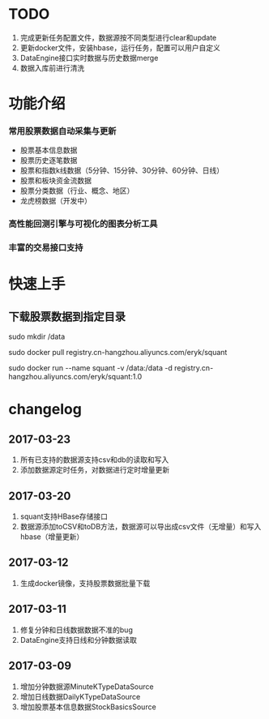 # TODO 

1. 完成更新任务配置文件，数据源按不同类型进行clear和update
2. 更新docker文件，安装hbase，运行任务，配置可以用户自定义
3. DataEngine接口实时数据与历史数据merge
4. 数据入库前进行清洗

# 功能介绍

### 常用股票数据自动采集与更新

* 股票基本信息数据
* 股票历史逐笔数据
* 股票和指数k线数据（5分钟、15分钟、30分钟、60分钟、日线）
* 股票和板块资金流数据
* 股票分类数据（行业、概念、地区）
* 龙虎榜数据（开发中）

### 高性能回测引擎与可视化的图表分析工具

### 丰富的交易接口支持
 
# 快速上手

## 下载股票数据到指定目录

sudo mkdir /data

sudo docker pull registry.cn-hangzhou.aliyuncs.com/eryk/squant

sudo docker run --name squant -v /data:/data -d registry.cn-hangzhou.aliyuncs.com/eryk/squant:1.0

# changelog

## 2017-03-23

1. 所有已支持的数据源支持csv和db的读取和写入
2. 添加数据源定时任务，对数据进行定时增量更新

## 2017-03-20

1. squant支持HBase存储接口
2. 数据源添加toCSV和toDB方法，数据源可以导出成csv文件（无增量）和写入hbase（增量更新）

## 2017-03-12

1. 生成docker镜像，支持股票数据批量下载

## 2017-03-11

1. 修复分钟和日线数据数据不准的bug
2. DataEngine支持日线和分钟数据读取

## 2017-03-09
1. 增加分钟数据源MinuteKTypeDataSource
2. 增加日线数据DailyKTypeDataSource
3. 增加股票基本信息数据StockBasicsSource
